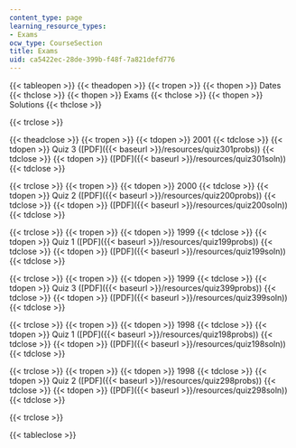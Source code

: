 ```yaml
---
content_type: page
learning_resource_types:
- Exams
ocw_type: CourseSection
title: Exams
uid: ca5422ec-28de-399b-f48f-7a821defd776
---
```


{{< tableopen >}}
{{< theadopen >}}
{{< tropen >}}
{{< thopen >}}
Dates
{{< thclose >}}
{{< thopen >}}
Exams
{{< thclose >}}
{{< thopen >}}
Solutions
{{< thclose >}}

{{< trclose >}}

{{< theadclose >}}
{{< tropen >}}
{{< tdopen >}}
2001
{{< tdclose >}}
{{< tdopen >}}
Quiz 3 ([PDF]({{< baseurl >}}/resources/quiz301probs))
{{< tdclose >}}
{{< tdopen >}}
([PDF]({{< baseurl >}}/resources/quiz301soln))
{{< tdclose >}}

{{< trclose >}}
{{< tropen >}}
{{< tdopen >}}
2000
{{< tdclose >}}
{{< tdopen >}}
Quiz 2 ([PDF]({{< baseurl >}}/resources/quiz200probs))
{{< tdclose >}}
{{< tdopen >}}
([PDF]({{< baseurl >}}/resources/quiz200soln))
{{< tdclose >}}

{{< trclose >}}
{{< tropen >}}
{{< tdopen >}}
1999
{{< tdclose >}}
{{< tdopen >}}
Quiz 1 ([PDF]({{< baseurl >}}/resources/quiz199probs))
{{< tdclose >}}
{{< tdopen >}}
([PDF]({{< baseurl >}}/resources/quiz199soln))
{{< tdclose >}}

{{< trclose >}}
{{< tropen >}}
{{< tdopen >}}
1999
{{< tdclose >}}
{{< tdopen >}}
Quiz 3 ([PDF]({{< baseurl >}}/resources/quiz399probs))
{{< tdclose >}}
{{< tdopen >}}
([PDF]({{< baseurl >}}/resources/quiz399soln))
{{< tdclose >}}

{{< trclose >}}
{{< tropen >}}
{{< tdopen >}}
1998
{{< tdclose >}}
{{< tdopen >}}
Quiz 1 ([PDF]({{< baseurl >}}/resources/quiz198probs))
{{< tdclose >}}
{{< tdopen >}}
([PDF]({{< baseurl >}}/resources/quiz198soln))
{{< tdclose >}}

{{< trclose >}}
{{< tropen >}}
{{< tdopen >}}
1998
{{< tdclose >}}
{{< tdopen >}}
Quiz 2 ([PDF]({{< baseurl >}}/resources/quiz298probs))
{{< tdclose >}}
{{< tdopen >}}
([PDF]({{< baseurl >}}/resources/quiz298soln))
{{< tdclose >}}

{{< trclose >}}

{{< tableclose >}}